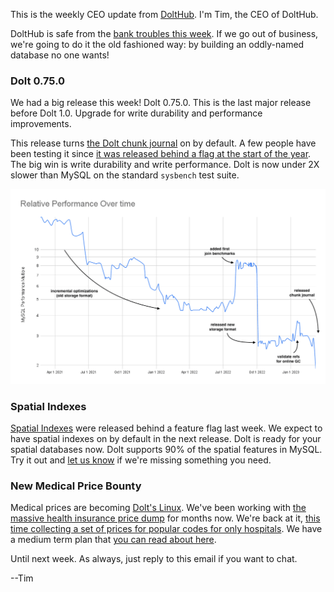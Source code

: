 This is the weekly CEO update from [DoltHub](https://www.dolthub.com/). I'm Tim, the CEO of DoltHub. 

DoltHub is safe from the [bank troubles this week](https://techcrunch.com/2023/03/09/silicon-valley-bank-shoots-self-in-foot/). If we go out of business, we're going to do it the old fashioned way: by building an oddly-named database no one wants!

### Dolt 0.75.0

We had a big release this week! Dolt 0.75.0. This is the last major release before Dolt 1.0. Upgrade for write durability and performance improvements.

This release turns [the Dolt chunk journal](https://www.dolthub.com/blog/2023-03-08-dolt-chunk-journal/) on by default. A few people have been testing it since [it was released behind a flag at the start of the year](https://www.dolthub.com/blog/2023-01-04-acid-transactions/). The big win is write durability and write performance. Dolt is now under 2X slower than MySQL on the standard `sysbench` test suite.

[![Dolt is Fast Now](../images/dolt-perf.png)](https://www.dolthub.com/blog/2023-03-08-dolt-chunk-journal/)

### Spatial Indexes

[Spatial Indexes](https://www.dolthub.com/blog/2023-03-03-spatial-indexes/) were released behind a feature flag last week. We expect to have spatial indexes on by default in the next release. Dolt is ready for your spatial databases now. Dolt supports 90% of the spatial features in MySQL. Try it out and [let us know](https://github.com/dolthub/dolt/issues) if we're missing something you need.

### New Medical Price Bounty

Medical prices are becoming [Dolt's Linux](https://www.dolthub.com/blog/2020-07-20-search-for-dolt-linux/). We've been working with [the massive health insurance price dump](https://www.dolthub.com/blog/2022-09-02-a-trillion-prices/) for months now. We're back at it, [this time collecting a set of prices for popular codes for only hospitals](https://www.dolthub.com/repositories/dolthub/hospital-prices-allpayers). We have a medium term plan that [you can read about here](https://www.dolthub.com/blog/2023-03-6-open-source-hospital-price-transparency-2/).

Until next week. As always, just reply to this email if you want to chat.

--Tim
